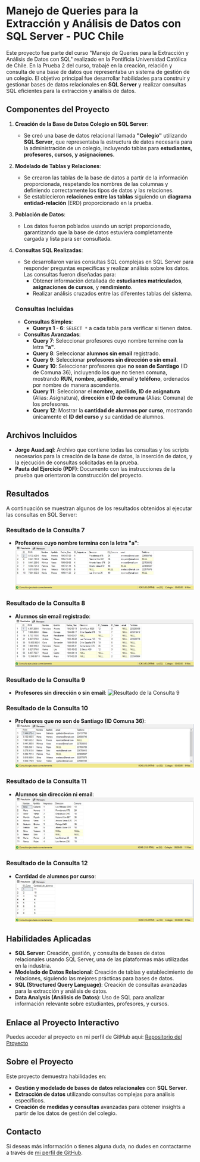 # Manejo de Queries para la Extracción y Análisis de Datos con SQL Server - PUC Chile

Este proyecto fue parte del curso "Manejo de Queries para la Extracción y Análisis de Datos con SQL" realizado en la Pontificia Universidad Católica de Chile. En la Prueba 2 del curso, trabajé en la creación, relación y consulta de una base de datos que representaba un sistema de gestión de un colegio. El objetivo principal fue desarrollar habilidades para construir y gestionar bases de datos relacionales en **SQL Server** y realizar consultas SQL eficientes para la extracción y análisis de datos.

## Componentes del Proyecto

1. **Creación de la Base de Datos Colegio en SQL Server**:
   - Se creó una base de datos relacional llamada **"Colegio"** utilizando **SQL Server**, que representaba la estructura de datos necesaria para la administración de un colegio, incluyendo tablas para **estudiantes, profesores, cursos, y asignaciones**.

2. **Modelado de Tablas y Relaciones**:
   - Se crearon las tablas de la base de datos a partir de la información proporcionada, respetando los nombres de las columnas y definiendo correctamente los tipos de datos y las relaciones.
   - Se establecieron **relaciones entre las tablas** siguiendo un **diagrama entidad-relación** (ERD) proporcionado en la prueba.

3. **Población de Datos**:
   - Los datos fueron poblados usando un script proporcionado, garantizando que la base de datos estuviera completamente cargada y lista para ser consultada.

4. **Consultas SQL Realizadas**:
   - Se desarrollaron varias consultas SQL complejas en SQL Server para responder preguntas específicas y realizar análisis sobre los datos. Las consultas fueron diseñadas para:
     - Obtener información detallada de **estudiantes matriculados**, **asignaciones de cursos**, y **rendimiento**.
     - Realizar análisis cruzados entre las diferentes tablas del sistema.

   ### Consultas Incluidas
   - **Consultas Simples**:
     - **Querys 1 - 6**: `SELECT *` a cada tabla para verificar si tienen datos.
   - **Consultas Avanzadas**:
     - **Query 7**: Seleccionar profesores cuyo nombre termine con la letra **"a"**.
     - **Query 8**: Seleccionar **alumnos sin email** registrado.
     - **Query 9**: Seleccionar **profesores sin dirección o sin email**.
     - **Query 10**: Seleccionar profesores que **no sean de Santiago** (ID de Comuna 36), incluyendo los que no tienen comuna, mostrando **RUN, nombre, apellido, email y teléfono**, ordenados por nombre de manera ascendente.
     - **Query 11**: Seleccionar el **nombre, apellido, ID de asignatura** (Alias: Asignatura), **dirección e ID de comuna** (Alias: Comuna) de los profesores.
     - **Query 12**: Mostrar la **cantidad de alumnos por curso**, mostrando únicamente el **ID del curso** y su cantidad de alumnos.

## Archivos Incluidos

- **Jorge Auad.sql**: Archivo que contiene todas las consultas y los scripts necesarios para la creación de la base de datos, la inserción de datos, y la ejecución de consultas solicitadas en la prueba.
- **Pauta del Ejercicio (PDF)**: Documento con las instrucciones de la prueba que orientaron la construcción del proyecto.

## Resultados

A continuación se muestran algunos de los resultados obtenidos al ejecutar las consultas en SQL Server:

### Resultado de la Consulta 7
- **Profesores cuyo nombre termina con la letra "a"**:
  ![Resultado de la Consulta 7](resultados/resultado_query7_profesores_termina_con_a.jpg)

### Resultado de la Consulta 8
- **Alumnos sin email registrado**:
  ![Resultado de la Consulta 8](resultados/resultado_query8_alumnos_sin_email.jpg)

### Resultado de la Consulta 9
- **Profesores sin dirección o sin email**:
  ![Resultado de la Consulta 9](resultados/resultado_query9_Profesores_sin_dirección_o_sin_email.jpg)

### Resultado de la Consulta 10
- **Profesores que no son de Santiago (ID Comuna 36)**:
  ![Resultado de la Consulta 10](resultados/resultado_query10_profesores_fuera_de_santiago.jpg)

### Resultado de la Consulta 11
- **Alumnos sin dirección ni email**:
  ![Resultado de la Consulta 11](resultados/resultado_query11_resultado_query8_alumnos_sin_email.jpg)

### Resultado de la Consulta 12
- **Cantidad de alumnos por curso**:
  ![Resultado de la Consulta 12](resultados/resultado_query12_cantidad_alumnos_por_curso.jpg)

## Habilidades Aplicadas

- **SQL Server**: Creación, gestión, y consulta de bases de datos relacionales usando SQL Server, una de las plataformas más utilizadas en la industria.
- **Modelado de Datos Relacional**: Creación de tablas y establecimiento de relaciones, siguiendo las mejores prácticas para bases de datos.
- **SQL (Structured Query Language)**: Creación de consultas avanzadas para la extracción y análisis de datos.
- **Data Analysis (Análisis de Datos)**: Uso de SQL para analizar información relevante sobre estudiantes, profesores, y cursos.

## Enlace al Proyecto Interactivo

Puedes acceder al proyecto en mi perfil de GitHub aquí: [Repositorio del Proyecto](https://github.com/Koke-Oliva/sql-server-gestion-colegio)

## Sobre el Proyecto

Este proyecto demuestra habilidades en:
- **Gestión y modelado de bases de datos relacionales** con **SQL Server**.
- **Extracción de datos** utilizando consultas complejas para análisis específicos.
- **Creación de medidas y consultas** avanzadas para obtener insights a partir de los datos de gestión del colegio.

## Contacto

Si deseas más información o tienes alguna duda, no dudes en contactarme a través de [mi perfil de GitHub](https://github.com/Koke-Oliva).

